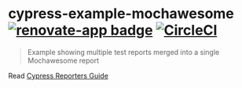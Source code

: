 # cypress-example-mochawesome [![renovate-app badge][renovate-badge]][renovate-app] [![CircleCI](https://circleci.com/gh/cypress-io/cypress-example-mochawesome/tree/master.svg?style=svg)](https://circleci.com/gh/cypress-io/cypress-example-mochawesome/tree/master)
> Example showing multiple test reports merged into a single Mochawesome report

Read [Cypress Reporters Guide](https://on.cypress.io/reporters)

[renovate-badge]: https://img.shields.io/badge/renovate-app-blue.svg
[renovate-app]: https://renovateapp.com/
